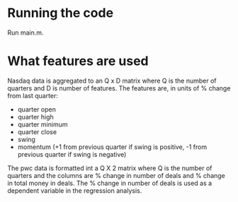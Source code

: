 Running the code
=================
Run main.m.

What features are used
=================
Nasdaq data is aggregated to an Q x D matrix where Q is the number of quarters and D is number of features. The features are, in units of % change from last quarter:
- quarter open
- quarter high
- quarter minimum
- quarter close
- swing
- momentum (+1 from previous quarter if swing is positive, -1 from previous quarter if swing is negative)

The pwc data is formatted int a Q X 2 matrix where Q is the number of quarters and the columns are % change in number of deals and % change in total money in deals. The % change in number of deals is used as a dependent variable in the regression analysis.
